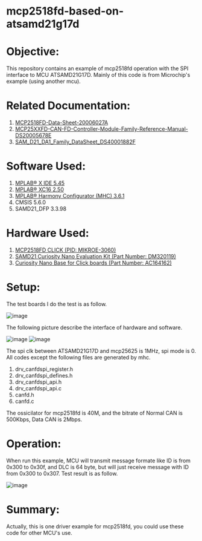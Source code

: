 # mcp2518fd-based-on-atsamd21g17d
Objective:
==========
This repository contains an example of mcp2518fd operation with the SPI interface to MCU ATSAMD21G17D. Mainly of this code is from Microchip's example (using another mcu).

Related Documentation:
=====================
1) [MCP2518FD-Data-Sheet-20006027A](https://ww1.microchip.com/downloads/en/DeviceDoc/MCP2518FD-Data-Sheet-20006027A.pdf)
2) [MCP25XXFD-CAN-FD-Controller-Module-Family-Reference-Manual-DS20005678E](https://ww1.microchip.com/downloads/en/DeviceDoc/MCP25XXFD-CAN-FD-Controller-Module-Family-Reference-Manual-DS20005678E.pdf)
3) [SAM_D21_DA1_Family_DataSheet_DS40001882F](https://ww1.microchip.com/downloads/en/DeviceDoc/SAM_D21_DA1_Family_DataSheet_DS40001882F.pdf)

Software Used:
==============
1) [MPLAB® X IDE 5.45](microchip.com/mplab/mplab-x-ide)
2) [MPLAB® XC16 2.50](microchip.com/mplab/compilers)
3) [MPLAB® Harmony Configurator (MHC) 3.6.1](https://www.microchip.com/mplab/mplab-harmony)
4) CMSIS 5.6.0
5) SAMD21_DFP 3.3.98

Hardware Used:
=============
1) [MCP2518FD CLICK (PID: MIKROE-3060)](https://www.mikroe.com/mcp2518fd-click)
2) [SAMD21 Curiosity Nano Evaluation Kit (Part Number: DM320119)](https://www.microchip.com/DevelopmentTools/ProductDetails/PartNO/DM320119)
3) [Curiosity Nano Base for Click boards (Part Number: AC164162)](https://www.microchip.com/developmenttools/ProductDetails/AC164162)

Setup:
======
The test boards I do the test is as follow.

![image](https://github.com/ChaoA51933/mcp2518fd-based-on-atsamd21g17d/tree/main/images/hardware_platform.jpg) 

The following picture describe the interface of hardware and software.

![image](https://github.com/ChaoA51933/mcp2518fd-based-on-atsamd21g17d/tree/main/images/mcu_mcp2518fd.png) 
![image](https://github.com/ChaoA51933/mcp2518fd-based-on-atsamd21g17d/tree/main/images/mcu_ata6563.png) 

The spi clk between ATSAMD21G17D and mcp25625 is 1MHz, spi mode is 0. All codes except the following files are generated by mhc.
1) drv_canfdspi_register.h
2) drv_canfdspi_defines.h
3) drv_canfdspi_api.h
4) drv_canfdspi_api.c
5) canfd.h
6) canfd.c

The ossicilator for mcp2518fd is 40M, and the bitrate of Normal CAN is 500Kbps, Data CAN is 2Mbps.



Operation:
==========
When run this example, MCU will transmit message formate like ID is from 0x300 to 0x30f, and DLC is 64 byte, but will just receive message with ID from 0x300 to 0x307. Test result is as follow.

![image](https://github.com/ChaoA51933/mcp2518fd-based-on-atsamd21g17d/tree/main/images/test_result.jpg) 

Summary:
========
Actually, this is one driver example for mcp2518fd, you could use these code for other MCU's use.
